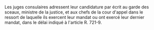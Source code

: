 
  
Les juges consulaires adressent leur candidature par écrit au garde des sceaux, ministre de la justice, et aux chefs de la cour d'appel dans le ressort de laquelle ils exercent leur mandat ou ont exercé leur dernier mandat, dans le délai indiqué à l'article R. 721-9.

